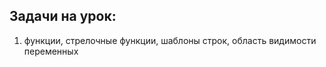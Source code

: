 ## Задачи на урок:

1. функции, стрелочные функции, шаблоны строк, область видимости переменных









